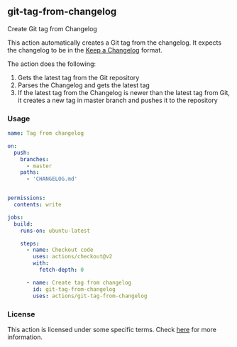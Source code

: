 ## git-tag-from-changelog 

Create Git tag from Changelog

This action automatically creates a Git tag from the changelog. It expects the changelog to be in the [Keep a Changelog](https://keepachangelog.com/en/1.0.0/) format.

The action does the following:

1. Gets the latest tag from the Git repository
2. Parses the Changelog and gets the latest tag
3. If the latest tag from the Changelog is newer than the latest tag from Git, it creates a new tag in master branch and pushes it to the repository


### Usage
```yml
name: Tag from changelog

on: 
  push:
    branches:
      - master
    paths:
      - 'CHANGELOG.md'


permissions:
  contents: write

jobs:
  build:
    runs-on: ubuntu-latest

    steps:
      - name: Checkout code
        uses: actions/checkout@v2
        with:
          fetch-depth: 0

      - name: Create tag from changelog
        id: git-tag-from-changelog
        uses: actions/git-tag-from-changelog
```

### License
This action is licensed under some specific terms. Check [here](LICENSE) for more information.
